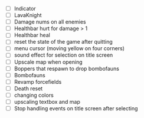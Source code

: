 - [ ] Indicator
- [ ] LavaKnight
- [ ] Damage nums on all enemies
- [ ] Healthbar hurt for damage > 1
- [ ] Healthbar heal
- [ ] reset the state of the game after quitting
- [ ] menu cursor (moving yellow on four corners)
- [ ] sound effect for selection on title screen
- [ ] Upscale map when opening
- [ ] Boppers that respawn to drop bombofauns
- [ ] Bombofauns
- [ ] Revamp forcefields
- [ ] Death reset
- [ ] changing colors
- [ ] upscaling textbox and map
- [ ] Stop handling events on title screen after selecting